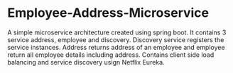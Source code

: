 # Employee-Address-Microservice
A simple microservice architecture created using spring boot. It contains 3 service address, employee and discovery. Discovery service registers the service instances. Address returns address of an employee and employee return all employee details including address. Contains client side load balancing and service discovery usign Netflix Eureka.
